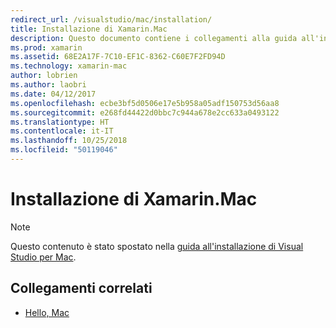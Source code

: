 ```yaml
---
redirect_url: /visualstudio/mac/installation/
title: Installazione di Xamarin.Mac
description: Questo documento contiene i collegamenti alla guida all'installazione di Visual Studio per Mac, che descrive come installare Xamarin.Mac per lo sviluppo di macOS.
ms.prod: xamarin
ms.assetid: 68E2A17F-7C10-EF1C-8362-C60E7F2FD94D
ms.technology: xamarin-mac
author: lobrien
ms.author: laobri
ms.date: 04/12/2017
ms.openlocfilehash: ecbe3bf5d0506e17e5b958a05adf150753d56aa8
ms.sourcegitcommit: e268fd44422d0bbc7c944a678e2cc633a0493122
ms.translationtype: HT
ms.contentlocale: it-IT
ms.lasthandoff: 10/25/2018
ms.locfileid: "50119046"
---
```

# <a name="xamarinmac-installation"></a>Installazione di Xamarin.Mac

> [!NOTE]
> Questo contenuto è stato spostato nella [guida all'installazione di Visual Studio per Mac](https://docs.microsoft.com/visualstudio/mac/installation).

## <a name="related-links"></a>Collegamenti correlati

- [Hello, Mac](~/mac/get-started/hello-mac.md)
